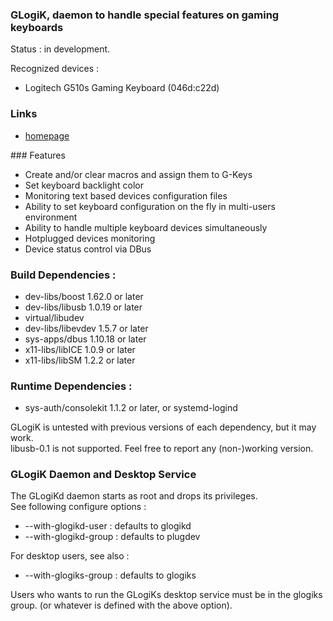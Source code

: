 ### GLogiK, daemon to handle special features on gaming keyboards

Status : in development.

Recognized devices :
 - Logitech G510s Gaming Keyboard (046d:c22d)

### Links
 - [homepage](https://glogik.tuxfamily.org/)

### Features
 - Create and/or clear macros and assign them to G-Keys
 - Set keyboard backlight color
 - Monitoring text based devices configuration files
 - Ability to set keyboard configuration on the fly in multi-users environment
 - Ability to handle multiple keyboard devices simultaneously
 - Hotplugged devices monitoring
 - Device status control via DBus

### Build Dependencies :
 - dev-libs/boost 1.62.0 or later
 - dev-libs/libusb 1.0.19 or later
 - virtual/libudev
 - dev-libs/libevdev 1.5.7 or later
 - sys-apps/dbus 1.10.18 or later
 - x11-libs/libICE 1.0.9 or later
 - x11-libs/libSM 1.2.2 or later

### Runtime Dependencies :
 - sys-auth/consolekit 1.1.2 or later, or systemd-logind

GLogiK is untested with previous versions of each dependency, but it may work.  
libusb-0.1 is not supported. Feel free to report any (non-)working version.

### GLogiK Daemon and Desktop Service
The GLogiKd daemon starts as root and drops its privileges.  
See following configure options :
 - --with-glogikd-user : defaults to glogikd
 - --with-glogikd-group : defaults to plugdev

For desktop users, see also :
 - --with-glogiks-group : defaults to glogiks

Users who wants to run the GLogiKs desktop service must be in the glogiks group.
(or whatever is defined with the above option).

